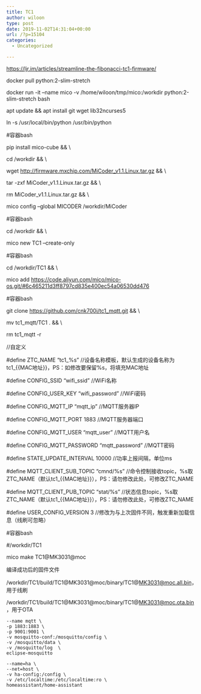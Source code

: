 ```yaml
---
title: TC1
author: wiloon
type: post
date: 2019-11-02T14:31:04+00:00
url: /?p=15104
categories:
  - Uncategorized

---
```

https://ljr.im/articles/streamline-the-fibonacci-tc1-firmware/

docker pull python:2-slim-stretch

docker run -it &#8211;name mico -v /home/wiloon/tmp/mico:/workdir python:2-slim-stretch bash

apt update && apt install git wget lib32ncurses5

ln -s /usr/local/bin/python /usr/bin/python

#容器bash
  
pip install mico-cube && \
  
cd /workdir && \
  
wget http://firmware.mxchip.com/MiCoder_v1.1.Linux.tar.gz && \
  
tar -zxf MiCoder_v1.1.Linux.tar.gz && \
  
rm MiCoder_v1.1.Linux.tar.gz && \
  
mico config &#8211;global MICODER /workdir/MiCoder

#容器bash
  
cd /workdir && \
  
mico new TC1 &#8211;create-only

#容器bash
  
cd /workdir/TC1 && \
  
mico add https://code.aliyun.com/mico/mico-os.git/#6c465211d3ff8797cd835e400ec54a06530dd476

#容器bash
  
git clone https://github.com/cnk700i/tc1_mqtt.git && \
  
mv tc1_mqtt/TC1 . && \
  
rm tc1_mqtt -r

//自定义
  
#define ZTC\_NAME &#8220;tc1\_%s&#8221; //设备名称模板，默认生成的设备名称为tc1_{{MAC地址}}，PS：如修改要保留%s，将填充MAC地址
  
#define CONFIG\_SSID &#8220;wifi\_ssid&#8221; //WiFi名称
  
#define CONFIG\_USER\_KEY &#8220;wifi_password&#8221; //WiFi密码
  
#define CONFIG\_MQTT\_IP &#8220;mqtt_ip&#8221; //MQTT服务器IP
  
#define CONFIG\_MQTT\_PORT 1883 //MQTT服务器端口
  
#define CONFIG\_MQTT\_USER &#8220;mqtt_user&#8221; //MQTT用户名
  
#define CONFIG\_MQTT\_PASSWORD &#8220;mqtt_password&#8221; //MQTT密码
  
#define STATE\_UPDATE\_INTERVAL 10000 //功率上报间隔，单位ms
  
#define MQTT\_CLIENT\_SUB\_TOPIC &#8220;cmnd/%s&#8221; //命令控制接收topic，%s取ZTC\_NAME（默认tc1\_{{MAC地址}}），PS：请勿修改此处，可修改ZTC\_NAME
  
#define MQTT\_CLIENT\_PUB\_TOPIC &#8220;stat/%s&#8221; //状态信息topic，%s取ZTC\_NAME（默认tc1\_{{MAC地址}}），PS：请勿修改此处，可修改ZTC\_NAME
  
#define USER\_CONFIG\_VERSION 3 //修改为与上次固件不同，触发重新加载信息（线刷可忽略）

#容器bash
  
#/workdir/TC1
  
mico make TC1@MK3031@moc

编译成功后的固件文件
  
/workdir/TC1/build/TC1@MK3031@moc/binary/TC1@MK3031@moc.all.bin，用于线刷
  
/workdir/TC1/build/TC1@MK3031@moc/binary/TC1@MK3031@moc.ota.bin，用于OTA

```bashdocker run -d \
--name mqtt \
-p 1883:1883 \
-p 9001:9001 \
-v mosquitto-conf:/mosquitto/config \
-v /mosquitto/data \
-v /mosquitto/log  \
eclipse-mosquitto
```

```bashdocker run -d \
--name=ha \
--net=host \
-v ha-config:/config \
-v /etc/localtime:/etc/localtime:ro \
homeassistant/home-assistant
```